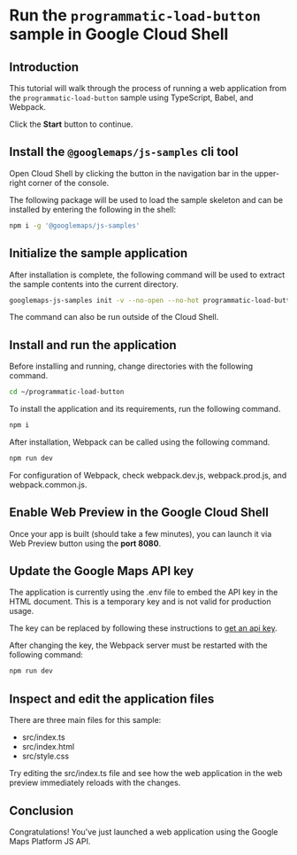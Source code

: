 # Run the `programmatic-load-button` sample in Google Cloud Shell

<walkthrough-tutorial-duration duration="10"/>

## Introduction

This tutorial will walk through the process of running a web application from
the `programmatic-load-button` sample using TypeScript, Babel, and Webpack.

Click the **Start** button to continue.

## Install the `@googlemaps/js-samples` cli tool

Open Cloud Shell by clicking the
<walkthrough-cloud-shell-icon></walkthrough-cloud-shell-icon> button in the
navigation bar in the upper-right corner of the console.

The following package will be used to load the sample skeleton and can be
installed by entering the following in the shell:

```bash
npm i -g '@googlemaps/js-samples'
```

## Initialize the sample application

After installation is complete, the following command will be used to extract
the sample contents into the current directory.

```bash
googlemaps-js-samples init -v --no-open --no-hot programmatic-load-button ~/programmatic-load-button
```

The command can also be run outside of the Cloud Shell.

## Install and run the application

Before installing and running, change directories with the following command.

```bash
cd ~/programmatic-load-button
```

To install the application and its requirements, run the following command.

```bash
npm i
```

After installation, Webpack can be called using the following command.

```bash
npm run dev
```

For configuration of Webpack, check
<walkthrough-editor-open-file filePath="programmatic-load-button/webpack.dev.js">webpack.dev.js</walkthrough-editor-open-file>,
<walkthrough-editor-open-file filePath="programmatic-load-button/webpack.prod.js">webpack.prod.js</walkthrough-editor-open-file>,
and
<walkthrough-editor-open-file filePath="programmatic-load-button/webpack.common.js">webpack.common.js</walkthrough-editor-open-file>.

## Enable Web Preview in the Google Cloud Shell

Once your app is built (should take a few minutes), you can launch it via
<walkthrough-spotlight-pointer target="cloudshell" spotlightId="devshell-web-preview-button">Web
Preview button</walkthrough-spotlight-pointer> using the **port 8080**.

## Update the Google Maps API key

The application is currently using the
<walkthrough-editor-open-file filePath="programmatic-load-button/.env">.env</walkthrough-editor-open-file>
file to embed the API key in the HTML document. This is a temporary key and is
not valid for production usage.

The key can be replaced by following these instructions to
[get an api key](https://developers.google.com/maps/documentation/javascript/get-api-key).

After changing the key, the Webpack server must be restarted with the following
command:

```bash
npm run dev
```

## Inspect and edit the application files

There are three main files for this sample:

*   <walkthrough-editor-open-file filePath="programmatic-load-button/src/index.ts">src/index.ts</walkthrough-editor-open-file>
*   <walkthrough-editor-open-file filePath="programmatic-load-button/src/index.html">src/index.html</walkthrough-editor-open-file>
*   <walkthrough-editor-open-file filePath="programmatic-load-button/src/style.css">src/style.css</walkthrough-editor-open-file>

Try editing the <walkthrough-editor-open-file filePath="programmatic-load-button/src/index.ts">src/index.ts</walkthrough-editor-open-file> file and see how the web application in the web preview immediately reloads with the changes.

## Conclusion

<walkthrough-conclusion-trophy></walkthrough-conclusion-trophy>

Congratulations! You've just launched a web application using the Google Maps
Platform JS API.
